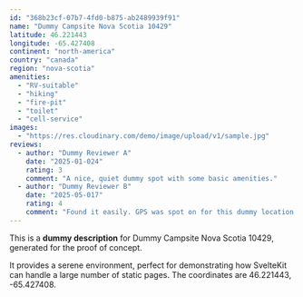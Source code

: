 ```yaml
---
id: "368b23cf-07b7-4fd0-b875-ab2489939f91"
name: "Dummy Campsite Nova Scotia 10429"
latitude: 46.221443
longitude: -65.427408
continent: "north-america"
country: "canada"
region: "nova-scotia"
amenities:
  - "RV-suitable"
  - "hiking"
  - "fire-pit"
  - "toilet"
  - "cell-service"
images:
  - "https://res.cloudinary.com/demo/image/upload/v1/sample.jpg"
reviews:
  - author: "Dummy Reviewer A"
    date: "2025-01-024"
    rating: 3
    comment: "A nice, quiet dummy spot with some basic amenities."
  - author: "Dummy Reviewer B"
    date: "2025-05-017"
    rating: 4
    comment: "Found it easily. GPS was spot on for this dummy location."
---
```


This is a **dummy description** for Dummy Campsite Nova Scotia 10429, generated for the proof of concept.

It provides a serene environment, perfect for demonstrating how SvelteKit can handle a large number of static pages. The coordinates are 46.221443, -65.427408.
